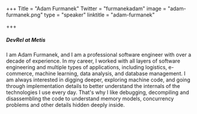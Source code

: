 +++
Title = "Adam Furmanek"
Twitter = "furmanekadam"
image = "adam-furmanek.png"
type = "speaker"
linktitle = "adam-furmanek"

+++

##### DevRel at Metis
I am Adam Furmanek, and I am a professional software engineer with over a decade of experience. In my career, I worked with all layers of software engineering and multiple types of applications, including logistics, e-commerce, machine learning, data analysis, and database management. I am always interested in digging deeper, exploring machine code, and going through implementation details to better understand the internals of the technologies I use every day. That's why I like debugging, decompiling and disassembling the code to understand memory models, concurrency problems and other details hidden deeply inside.